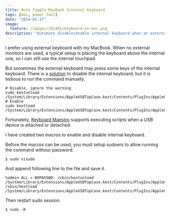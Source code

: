 ```yaml
---
title: Auto Toggle MacBook Internal Keyboard
tags: [mac, power tool]
date: "2014-01-17"
image:
  feature: /images/201401/keyboard-on-mac.png
description: "Automate disable/enable internal keyboard when an external keyboard is attached/detacched."
---
```


I prefer using external keyboard with my MacBook. When no external monitors
are used, a typical setup is placing the keyboard above the internal one, so I
can still use the internal touchpad.

But sometimes the external keyboard may press some keys of the internal
keyboard. There is a
[solution](http://forums.macrumors.com/showthread.php?t=433407) to disable the
internal keyboard, but it is tedious to run the command manually.

    # Disable, ignore the warning
    sudo kextunload /System/Library/Extensions/AppleUSBTopCase.kext/Contents/PlugIns/AppleUSBTCKeyboard.kext/
    # Enable
    sudo kextload /System/Library/Extensions/AppleUSBTopCase.kext/Contents/PlugIns/AppleUSBTCKeyboard.kext/

Fortunately, [Keyboard Maestro](http://www.keyboardmaestro.com/main/) supports
executing scripts when a USB device is attached or detached.

<!--more-->

I have created two macros to enable and disable
internal keyboard.

Before the macros can be used, you must setup sudoers to allow running the
command without password.

    $ sudo visudo

And append following line to the file and save it.

    %admin ALL = NOPASSWD: /sbin/kextunload /System/Library/Extensions/AppleUSBTopCase.kext/Contents/PlugIns/AppleUSBTCKeyboard.kext, /sbin/kextload /System/Library/Extensions/AppleUSBTopCase.kext/Contents/PlugIns/AppleUSBTCKeyboard.kext

Then restart sudo session

    $ sudo -K
